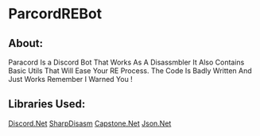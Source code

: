# ParcordREBot

About:
------
Paracord Is a Discord Bot That Works As A Disassmbler It Also Contains Basic Utils That Will Ease Your RE Process. The Code Is Badly Written And Just Works Remember I Warned You ! 

Libraries Used: 
---------------
[Discord.Net](https://github.com/discord-net/Discord.Net) [SharpDisasm](https://github.com/spazzarama/SharpDisasm) [Capstone.Net](https://github.com/9ee1/Capstone.NET) [Json.Net](https://www.newtonsoft.com/json)
